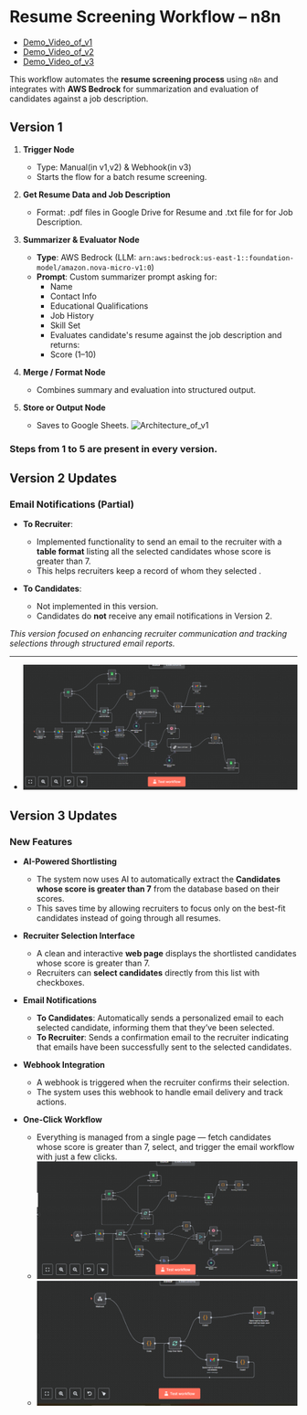 #  Resume Screening Workflow – n8n

 - [Demo_Video_of_v1](https://drive.google.com/file/d/10_LuHV6t3m4SCRuGqvhMcsuMpdA1dKRD/view?usp=sharing)
-  [Demo_Video_of_v2](https://drive.google.com/file/d/1N9xcewCepLZBqRprVyHqf-Ddg92aqZOu/view?usp=sharing)
-  [Demo_Video_of_v3](https://drive.google.com/file/d/1YLW6zx0KERR87mzNRjKeXX8qzh-A0Fb3/view?usp=sharing)

This workflow automates the **resume screening process** using `n8n` and integrates with **AWS Bedrock** for summarization and evaluation of candidates against a job description.

##  Version 1  

1. **Trigger Node**  
   - Type: Manual(in v1,v2) & Webhook(in v3) 
   - Starts the flow for a batch resume screening.

2. **Get Resume Data and Job Description**  
   - Format: .pdf files in Google Drive for Resume and .txt file for for Job Description.

3. **Summarizer & Evaluator Node**  
   - **Type**: AWS Bedrock (LLM: `arn:aws:bedrock:us-east-1::foundation-model/amazon.nova-micro-v1:0`)
   - **Prompt**: Custom summarizer prompt asking for:
     - Name  
     - Contact Info  
     - Educational Qualifications  
     - Job History  
     - Skill Set
     - Evaluates candidate's resume against the job description and returns:
     - Score (1–10) 


4. **Merge / Format Node**  
   - Combines summary and evaluation into structured output.

5. **Store or Output Node**  
   - Saves to Google Sheets.
  ![Architecture_of_v1]()
  ### Steps from 1 to 5 are present in every version.

## Version 2 Updates

### Email Notifications (Partial)

- **To Recruiter**: 
  - Implemented functionality to send an email to the recruiter with a **table format** listing all the selected candidates whose score is greater than 7.
  - This helps recruiters keep a record of whom they selected .

- **To Candidates**: 
  - Not implemented in this version.
  - Candidates do **not** receive any email notifications in Version 2.

 *This version focused on enhancing recruiter communication and tracking selections through structured email reports.*

---
- ![Architecture_of_v2](AI_recruitment_v2.png)

 ## Version 3 Updates

### New Features

- **AI-Powered Shortlisting**
  - The system now uses AI to automatically extract the **Candidates whose score is greater than 7** from the database based on their scores.
  - This saves time by allowing recruiters to focus only on the best-fit candidates instead of going through all resumes.

- **Recruiter Selection Interface**
  - A clean and interactive **web page** displays the shortlisted candidates whose score is greater than 7.
  - Recruiters can **select candidates** directly from this list with checkboxes.

- **Email Notifications**
  - **To Candidates**: Automatically sends a personalized email to each selected candidate, informing them that they’ve been selected.
  - **To Recruiter**: Sends a confirmation email to the recruiter indicating that emails have been successfully sent to the selected candidates.

- **Webhook Integration**
  - A webhook is triggered when the recruiter confirms their selection.
  - The system uses this webhook to handle email delivery and track actions.

- **One-Click Workflow**
  - Everything is managed from a single page — fetch  candidates whose score is greater than 7, select, and trigger the email workflow with just a few clicks.
  - ![Architecture_of_v3_fetch_candiadtes](Give_resume.png)
  - ![Architecture_of_v3_fetch_candiadtes](email_send.png)


